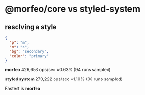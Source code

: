 # @morfeo/core vs styled-system

## resolving a style

```json
{
  "p": "m",
  "m": "s",
  "bg": "secondary",
  "color": "primary"
}
```

**morfeo**  426,653 ops/sec ±0.63% (94 runs sampled)

**styled system**  279,222 ops/sec ±1.10% (96 runs sampled)

Fastest is **morfeo**
